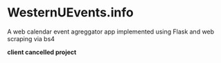 # WesternUEvents.info

A web calendar event agreggator app implemented using Flask and web scraping via bs4

<strong>client cancelled project</strong>
